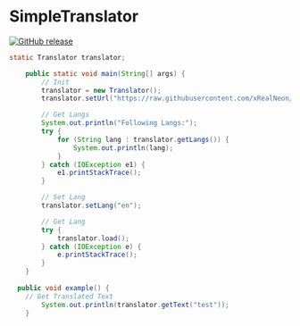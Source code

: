 # SimpleTranslator
[![GitHub release](https://img.shields.io/github/release/xRealNeon/SimpleTranslator.svg)](https://GitHub.com/xRealNeon/SimpleTranslator/releases/)

```Java
static Translator translator;

	public static void main(String[] args) {
		// Init
		translator = new Translator();
		translator.setUrl("https://raw.githubusercontent.com/xRealNeon/SimpleTranslator/master/TestLangs/");

		// Get Langs
		System.out.println("Following Langs:");
		try {
			for (String lang : translator.getLangs()) {
				System.out.println(lang);
			}
		} catch (IOException e1) {
			e1.printStackTrace();
		}

		// Set Lang
		translator.setLang("en");

		// Get Lang
		try {
			translator.load();
		} catch (IOException e) {
			e.printStackTrace();
		}
	}
  
  public void example() {
    // Get Translated Text
		System.out.println(translator.getText("test"));
	}
```
